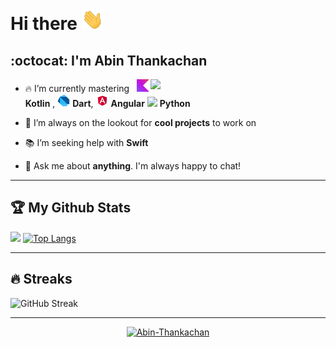 # Hi there <img src="https://github.com/ABSphreak/ABSphreak/blob/master/gifs/Hi.gif" width="35px">

## :octocat: I'm Abin Thankachan 

<img align="right" src="https://firebasestorage.googleapis.com/v0/b/techrusweb.appspot.com/o/giphy.gif?alt=media&token=3dd7de44-5622-485e-b573-eb0ded6f465f" width="280px">


- 🔥 I’m currently mastering &nbsp; 
<img height="20" src="https://raw.githubusercontent.com/github/explore/80688e429a7d4ef2fca1e82350fe8e3517d3494d/topics/kotlin/kotlin.png"> **Kotlin** , 
<img height="20" src="https://raw.githubusercontent.com/github/explore/80688e429a7d4ef2fca1e82350fe8e3517d3494d/topics/dart/dart.png"> **Dart**,
<img height="20" src="https://raw.githubusercontent.com/github/explore/80688e429a7d4ef2fca1e82350fe8e3517d3494d/topics/angular/angular.png"> **Angular**
<img height="20" src="https://raw.githubusercontent.com/github/explore/80688e429a7d4ef2fca1e82350fe8e3517d3494d/topics/angular/python.png"> **Python**


- 🚀 I’m always on the lookout for **cool projects** to work on 
- 📚 I’m seeking help with **Swift** 
- 💬 Ask me about **anything**. I'm always happy to chat!

---

## 🏆 My Github Stats 

[![](https://github-readme-stats.vercel.app/api?username=Abin-Thankachan&&show_icons=true&title_color=ffffff&icon_color=bb2acf&text_color=daf7dc&bg_color=151515)](https://github.com/Abin-Thankachan)
[![Top Langs](https://github-readme-stats.vercel.app/api/top-langs/?username=Abin-Thankachan&&show_icons=true&title_color=ffffff&icon_color=bb2acf&text_color=daf7dc&bg_color=151515)](https://github.com/Abin-Thankachan)

---

## 🔥 Streaks

![GitHub Streak](https://github-readme-streak-stats.herokuapp.com?user=Abin-Thankachan&theme=bear&hide_border=true&fire=DD2727&stroke=DD2727&ring=A41FAE&sideNums=B3DADD&currStreakLabel=DD7A18&sideLabels=57DD3B&dates=A41FAE)

---

<p align="center">
  <a href="https://github.com/ryo-ma/github-profile-trophy">
    <img width=800 src="https://github-profile-trophy.vercel.app/?username=Abin-Thankachan&column=7" alt="Abin-Thankachan" />
  </a> 
</p>
